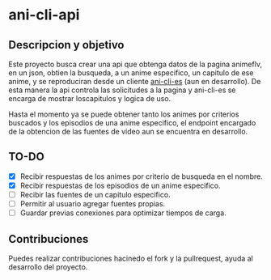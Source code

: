 # ani-cli-api

## Descripcion y objetivo
Este proyecto busca crear una api que obtenga datos de la pagina animeflv, en un json, obtien la busqueda, a un anime especifico, un capitulo de ese anime, y se reproduciran desde un cliente [ani-cli-es](https://github.com/glimp-ly/ani-cli-es) (aun en desarrollo). De esta manera la api controla las solicitudes a la pagina y ani-cli-es se encarga de mostrar loscapitulos y logica de uso.

Hasta el momento ya se puede obtener tanto los animes por criterios buscados y los episodios de una anime especifico, el endpoint encargado de la obtencion de las fuentes de video aun se encuentra en desarrollo.

## TO-DO
- [x] Recibir respuestas de los animes por criterio de busqueda en el nombre.
- [x] Recibir respuestas de los episodios de un anime especifico.
- [ ] Recibir las fuentes de un capitulo especifico.
- [ ] Permitir al usuario agregar fuentes propias.
- [ ] Guardar previas conexiones para optimizar tiempos de carga.

## Contribuciones
Puedes realizar contribuciones hacinedo el fork y la pullrequest, ayuda al desarrollo del proyecto.